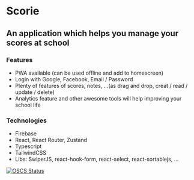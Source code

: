# Scorie

## An application which helps you manage your scores at school

### Features

-   PWA available (can be used offline and add to homescreen)
-   Login with Google, Facebook, Email / Password
-   Plenty of features of scores, notes, ...(as drag and drop, creat / read / update / delete)
-   Analytics feature and other awesome tools will help improving your school life

### Technologies

-   Firebase
-   React, React Router, Zustand
-   Typescript
-   TailwindCSS
-   Libs: SwiperJS, react-hook-form, react-select, react-sortablejs, ...

[![OSCS Status](https://www.oscs1024.com/platform/badge/yuran1811/Scorie.svg?size=small)](https://www.oscs1024.com/project/yuran1811/Scorie?ref=badge_small)
